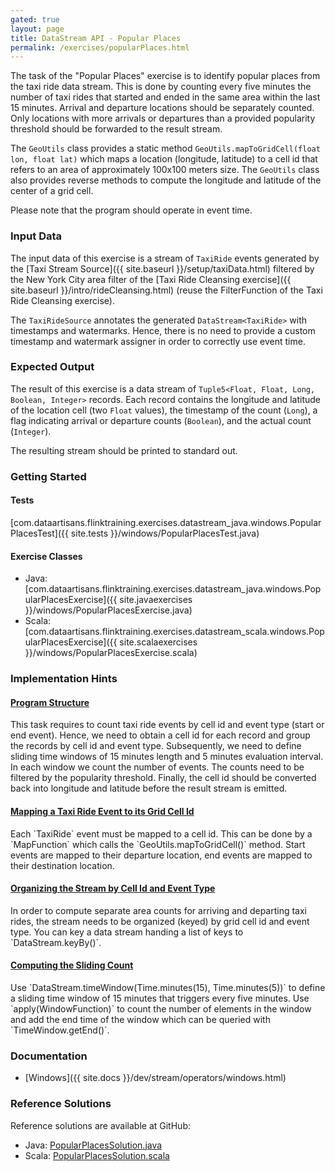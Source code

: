 ```yaml
---
gated: true
layout: page
title: DataStream API - Popular Places
permalink: /exercises/popularPlaces.html
---
```


The task of the "Popular Places" exercise is to identify popular places from the taxi ride data stream. This is done by counting every five minutes the number of taxi rides that started and ended in the same area within the last 15 minutes. Arrival and departure locations should be separately counted. Only locations with more arrivals or departures than a provided popularity threshold should be forwarded to the result stream.

The `GeoUtils` class provides a static method `GeoUtils.mapToGridCell(float lon, float lat)` which maps a location (longitude, latitude) to a cell id that refers to an area of approximately 100x100 meters size. The `GeoUtils` class also provides reverse methods to compute the longitude and latitude of the center of a grid cell.

Please note that the program should operate in event time.

### Input Data

The input data of this exercise is a stream of `TaxiRide` events generated by the [Taxi Stream Source]({{ site.baseurl }}/setup/taxiData.html) filtered by the New York City area filter of the [Taxi Ride Cleansing exercise]({{ site.baseurl }}/intro/rideCleansing.html) (reuse the FilterFunction of the Taxi Ride Cleansing exercise).

The `TaxiRideSource` annotates the generated `DataStream<TaxiRide>` with timestamps and watermarks. Hence, there is no need to provide a custom timestamp and watermark assigner in order to correctly use event time.

### Expected Output

The result of this exercise is a data stream of `Tuple5<Float, Float, Long, Boolean, Integer>` records. Each record contains the longitude and latitude of the location cell (two `Float` values), the timestamp of the count (`Long`), a flag indicating arrival or departure counts (`Boolean`), and the actual count (`Integer`).

The resulting stream should be printed to standard out.

### Getting Started

#### Tests

[com.dataartisans.flinktraining.exercises.datastream_java.windows.PopularPlacesTest]({{ site.tests }}/windows/PopularPlacesTest.java)

#### Exercise Classes

- Java: [com.dataartisans.flinktraining.exercises.datastream_java.windows.PopularPlacesExercise]({{ site.javaexercises }}/windows/PopularPlacesExercise.java)
- Scala: [com.dataartisans.flinktraining.exercises.datastream_scala.windows.PopularPlacesExercise]({{ site.scalaexercises }}/windows/PopularPlacesExercise.scala)

### Implementation Hints

<div class="panel-group" id="accordion" role="tablist" aria-multiselectable="true">
  <div class="panel panel-default">
    <div class="panel-heading" role="tab" id="headingOne">
      <h4 class="panel-title">
        <a class="collapsed" role="button" data-toggle="collapse" data-parent="#accordion" href="#collapseOne" aria-expanded="false" aria-controls="collapseOne">
Program Structure
        </a>
      </h4>
    </div>
    <div id="collapseOne" class="panel-collapse collapse" role="tabpanel" aria-labelledby="headingOne">
      <div class="panel-body" markdown="span">
This task requires to count taxi ride events by cell id and event type (start or end event). Hence, we need to obtain a cell id for each record and group the records by cell id and event type. Subsequently, we need to define sliding time windows of 15 minutes length and 5 minutes evaluation interval. In each window we count the number of events. The counts need to be filtered by the popularity threshold. Finally, the cell id should be converted back into longitude and latitude before the result stream is emitted.
      </div>
    </div>
  </div>
  <div class="panel panel-default">
    <div class="panel-heading" role="tab" id="headingTwo">
      <h4 class="panel-title">
        <a class="collapsed" role="button" data-toggle="collapse" data-parent="#accordion" href="#collapseTwo" aria-expanded="false" aria-controls="collapseTwo">
Mapping a Taxi Ride Event to its Grid Cell Id
        </a>
      </h4>
    </div>
    <div id="collapseTwo" class="panel-collapse collapse" role="tabpanel" aria-labelledby="headingTwo">
      <div class="panel-body" markdown="span">
Each `TaxiRide` event must be mapped to a cell id. This can be done by a `MapFunction` which calls the `GeoUtils.mapToGridCell()` method. Start events are mapped to their departure location, end events are mapped to their destination location.
      </div>
    </div>
  </div>
  <div class="panel panel-default">
    <div class="panel-heading" role="tab" id="headingThree">
      <h4 class="panel-title">
        <a class="collapsed" role="button" data-toggle="collapse" data-parent="#accordion" href="#collapseThree" aria-expanded="false" aria-controls="collapseThree">
Organizing the Stream by Cell Id and Event Type
        </a>
      </h4>
    </div>
    <div id="collapseThree" class="panel-collapse collapse" role="tabpanel" aria-labelledby="headingThree">
      <div class="panel-body" markdown="span">
In order to compute separate area counts for arriving and departing taxi rides, the stream needs to be organized (keyed) by grid cell id and event type. You can key a data stream handing a list of keys to `DataStream.keyBy()`.
      </div>
    </div>
  </div>
  <div class="panel panel-default">
    <div class="panel-heading" role="tab" id="headingFour">
      <h4 class="panel-title">
        <a class="collapsed" role="button" data-toggle="collapse" data-parent="#accordion" href="#collapseFour" aria-expanded="false" aria-controls="collapseFour">
Computing the Sliding Count
        </a>
      </h4>
    </div>
    <div id="collapseFour" class="panel-collapse collapse" role="tabpanel" aria-labelledby="headingFour">
      <div class="panel-body" markdown="span">
Use `DataStream.timeWindow(Time.minutes(15), Time.minutes(5))` to define a sliding time window of 15 minutes that triggers every five minutes. Use `apply(WindowFunction)` to count the number of elements in the window and add the end time of the window which can be queried with `TimeWindow.getEnd()`.
      </div>
    </div>
  </div>
</div>

### Documentation

- [Windows]({{ site.docs }}/dev/stream/operators/windows.html)

### Reference Solutions

Reference solutions are available at GitHub:

- Java: [PopularPlacesSolution.java]({{site.javasolutions}}/windows/PopularPlacesSolution.java)
- Scala: [PopularPlacesSolution.scala]({{site.scalasolutions}}/windows/PopularPlacesSolution.scala)

